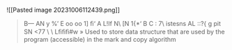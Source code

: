 ![[Pasted image 20231006112439.png]]
> B— AN y %’ E oo oo 1] ﬁ‘ A L!If N\ [N 1{*‘ B C : 7\ istesns AL ::?\{ g pit SN <77 \ \ Lﬁﬁﬁ#w » Used to store data structure that are used by the program (accessible) in the mark and copy algorithm
